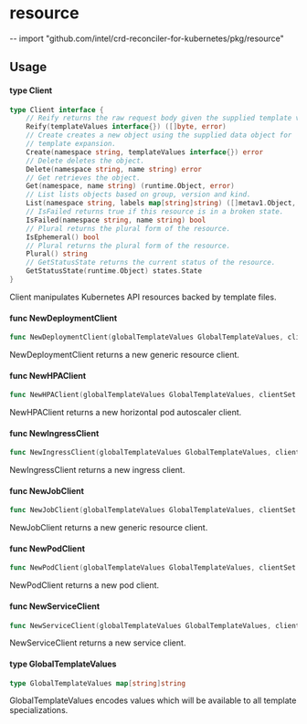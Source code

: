 # resource
--
    import "github.com/intel/crd-reconciler-for-kubernetes/pkg/resource"


## Usage

#### type Client

```go
type Client interface {
	// Reify returns the raw request body given the supplied template values.
	Reify(templateValues interface{}) ([]byte, error)
	// Create creates a new object using the supplied data object for
	// template expansion.
	Create(namespace string, templateValues interface{}) error
	// Delete deletes the object.
	Delete(namespace string, name string) error
	// Get retrieves the object.
	Get(namespace, name string) (runtime.Object, error)
	// List lists objects based on group, version and kind.
	List(namespace string, labels map[string]string) ([]metav1.Object, error)
	// IsFailed returns true if this resource is in a broken state.
	IsFailed(namespace string, name string) bool
	// Plural returns the plural form of the resource.
	IsEphemeral() bool
	// Plural returns the plural form of the resource.
	Plural() string
	// GetStatusState returns the current status of the resource.
	GetStatusState(runtime.Object) states.State
}
```

Client manipulates Kubernetes API resources backed by template files.

#### func  NewDeploymentClient

```go
func NewDeploymentClient(globalTemplateValues GlobalTemplateValues, clientSet *kubernetes.Clientset, templateFileName string) Client
```
NewDeploymentClient returns a new generic resource client.

#### func  NewHPAClient

```go
func NewHPAClient(globalTemplateValues GlobalTemplateValues, clientSet *kubernetes.Clientset, templateFileName string) Client
```
NewHPAClient returns a new horizontal pod autoscaler client.

#### func  NewIngressClient

```go
func NewIngressClient(globalTemplateValues GlobalTemplateValues, clientSet *kubernetes.Clientset, templateFileName string) Client
```
NewIngressClient returns a new ingress client.

#### func  NewJobClient

```go
func NewJobClient(globalTemplateValues GlobalTemplateValues, clientSet *kubernetes.Clientset, templateFileName string) Client
```
NewJobClient returns a new generic resource client.

#### func  NewPodClient

```go
func NewPodClient(globalTemplateValues GlobalTemplateValues, clientSet *kubernetes.Clientset, templateFileName string) Client
```
NewPodClient returns a new pod client.

#### func  NewServiceClient

```go
func NewServiceClient(globalTemplateValues GlobalTemplateValues, clientSet *kubernetes.Clientset, templateFileName string) Client
```
NewServiceClient returns a new service client.

#### type GlobalTemplateValues

```go
type GlobalTemplateValues map[string]string
```

GlobalTemplateValues encodes values which will be available to all template
specializations.
